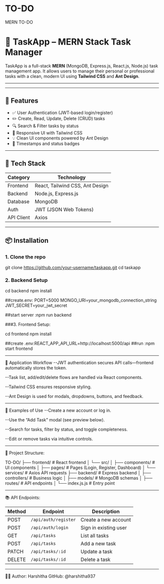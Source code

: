# TO-DO
MERN TO-DO 
# 📝 TaskApp – MERN Stack Task Manager

TaskApp is a full-stack **MERN** (MongoDB, Express.js, React.js, Node.js) task management app. It allows users to manage their personal or professional tasks with a clean, modern UI using **Tailwind CSS** and **Ant Design**.

---

---

## 🚀 Features

- ✅ User Authentication (JWT-based login/register)
- ✏️ Create, Read, Update, Delete (CRUD) tasks
- 🔍 Search & Filter tasks by status
- 📱 Responsive UI with Tailwind CSS
- 💡 Clean UI components powered by Ant Design
- 🧾 Timestamps and status badges

---

## 🧰 Tech Stack

| Category       | Technology                       |
|----------------|----------------------------------|
| Frontend       | React, Tailwind CSS, Ant Design  |
| Backend        | Node.js, Express.js              |
| Database       | MongoDB                          |
| Auth           | JWT (JSON Web Tokens)            |
| API Client     | Axios                            |

---

## 📦 Installation

### 1. Clone the repo

git clone https://github.com/your-username/taskapp.git
cd taskapp

### 2. Backend Setup
cd backend
npm install

##create.env:
PORT=5000
MONGO_URI=your_mongodb_connection_string
JWT_SECRET=your_jwt_secret

##start server :npm run backend

###3. Frontend Setup:

cd  frontend
npm install

##create .env:REACT_APP_API_URL=http://localhost:5000/api
##run :npm start frontend

---

🧭 Application Workflow
--JWT authentication secures API calls—frontend automatically stores the token.

--Task list, add/edit/delete flows are handled via React components.

--Tailwind CSS ensures responsive styling.

--Ant Design is used for modals, dropdowns, buttons, and feedback.

---

🔧 Examples of Use
--Create a new account or log in.

--Use the “Add Task” modal (see preview below).

--Search for tasks, filter by status, and toggle completeness.

--Edit or remove tasks via intuitive controls.

----

🧱 Project Structure:

TO-DO/
├── frontend/                # React frontend
│   └── src/
│       ├── components/    # UI components
│       ├── pages/         # Pages (Login, Register, Dashboard)
│       └── services/      # Axios API requests
├── backend/                # Express backend
│   ├── controllers/       # Business logic
│   ├── models/            # MongoDB schemas
│   ├── routes/            # API endpoints
│   └── index.js.js          # Entry point

---
📚 API Endpoints:

| Method | Endpoint             | Description           |
| ------ | -------------------- | --------------------- |
| POST   | `/api/auth/register` | Create a new account  |
| POST   | `/api/auth/login`    | Sign in existing user |
| GET    | `/api/tasks`         | List all tasks        |
| POST   | `/api/tasks`         | Add a new task        |
| PATCH  | `/api/tasks/:id`     | Update a task         |
| DELETE | `/api/tasks/:id`     | Delete a task         |

---
🙋‍♀️ Author:
Harshitha
GitHub: @harshitha937
















